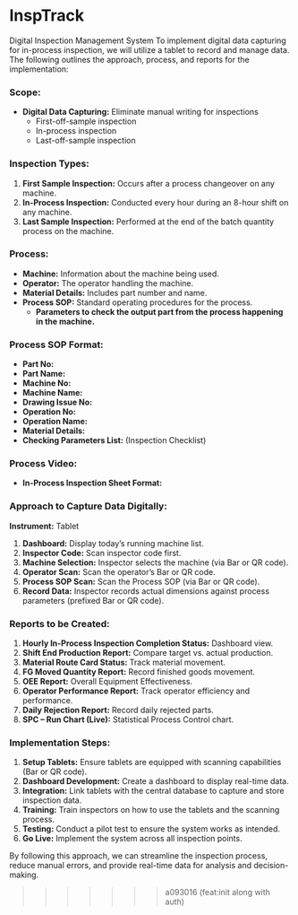 # InspTrack
Digital Inspection Management System
To implement digital data capturing for in-process inspection, we will utilize a tablet to record and manage data. The following outlines the approach, process, and reports for the implementation:

### Scope:
- **Digital Data Capturing:** Eliminate manual writing for inspections
  - First-off-sample inspection
  - In-process inspection
  - Last-off-sample inspection

### Inspection Types:
1. **First Sample Inspection:** Occurs after a process changeover on any machine.
2. **In-Process Inspection:** Conducted every hour during an 8-hour shift on any machine.
3. **Last Sample Inspection:** Performed at the end of the batch quantity process on the machine.

### Process:
- **Machine:** Information about the machine being used.
- **Operator:** The operator handling the machine.
- **Material Details:** Includes part number and name.
- **Process SOP:** Standard operating procedures for the process.
  - **Parameters to check the output part from the process happening in the machine.**

### Process SOP Format:
- **Part No:**
- **Part Name:**
- **Machine No:**
- **Machine Name:**
- **Drawing Issue No:**
- **Operation No:**
- **Operation Name:**
- **Material Details:**
- **Checking Parameters List:** (Inspection Checklist)

### Process Video:
- **In-Process Inspection Sheet Format:**

### Approach to Capture Data Digitally:
**Instrument:** Tablet

1. **Dashboard:** Display today’s running machine list.
2. **Inspector Code:** Scan inspector code first.
3. **Machine Selection:** Inspector selects the machine (via Bar or QR code).
4. **Operator Scan:** Scan the operator’s Bar or QR code.
5. **Process SOP Scan:** Scan the Process SOP (via Bar or QR code).
6. **Record Data:** Inspector records actual dimensions against process parameters (prefixed Bar or QR code).

### Reports to be Created:
1. **Hourly In-Process Inspection Completion Status:** Dashboard view.
2. **Shift End Production Report:** Compare target vs. actual production.
3. **Material Route Card Status:** Track material movement.
4. **FG Moved Quantity Report:** Record finished goods movement.
5. **OEE Report:** Overall Equipment Effectiveness.
6. **Operator Performance Report:** Track operator efficiency and performance.
7. **Daily Rejection Report:** Record daily rejected parts.
8. **SPC – Run Chart (Live):** Statistical Process Control chart.

### Implementation Steps:
1. **Setup Tablets:** Ensure tablets are equipped with scanning capabilities (Bar or QR code).
2. **Dashboard Development:** Create a dashboard to display real-time data.
3. **Integration:** Link tablets with the central database to capture and store inspection data.
4. **Training:** Train inspectors on how to use the tablets and the scanning process.
5. **Testing:** Conduct a pilot test to ensure the system works as intended.
6. **Go Live:** Implement the system across all inspection points.

By following this approach, we can streamline the inspection process, reduce manual errors, and provide real-time data for analysis and decision-making.
>>>>>>> a093016 (feat:init along with auth)
